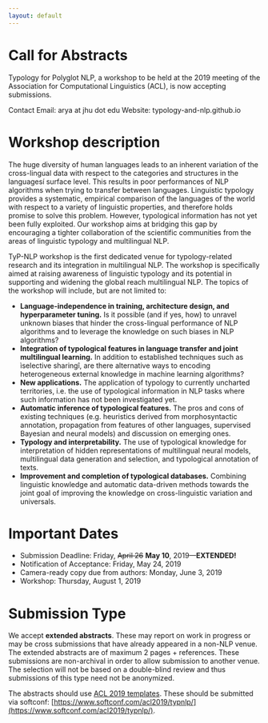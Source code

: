 ```yaml
---
layout: default
---
```


Call for Abstracts
==================

Typology for Polyglot NLP, a workshop to be held at the 2019 meeting of the Association for Computational Linguistics (ACL), is now accepting submissions. 

Contact Email: arya at jhu dot edu
Website: typology-and-nlp.github.io


Workshop description
====================
The huge diversity of human languages leads to an inherent variation of the cross-lingual data with respect to the categories and structures in the languagesí surface level. This results in poor performances of NLP algorithms when trying to transfer between languages. Linguistic typology provides a systematic, empirical comparison of the languages of the world with respect to a variety of linguistic properties, and therefore holds promise to solve this problem. However, typological information has not yet been fully exploited. Our workshop aims at bridging this gap by encouraging a tighter collaboration of the scientific communities from the areas of linguistic typology and multilingual NLP.

TyP-NLP workshop is the first dedicated venue for typology-related research and its integration in multilingual NLP. The workshop is specifically aimed at raising awareness of linguistic typology and its potential in supporting and widening the global reach multilingual NLP. The topics of the workshop will include, but are not limited to:

- **Language-independence in training, architecture design, and hyperparameter tuning.** Is it possible (and if yes, how) to unravel unknown biases that hinder the cross-lingual performance of NLP algorithms and to leverage the knowledge on such biases in NLP algorithms?
- **Integration of typological features in language transfer and joint multilingual learning.** In addition to established techniques such as ìselective sharingî, are there alternative ways to encoding heterogeneous external knowledge in machine learning algorithms? 
- **New applications.** The application of typology to currently uncharted territories, i.e. the use of typological information in NLP tasks where such information has not been investigated yet.
- **Automatic inference of typological features.** The pros and cons of existing techniques (e.g. heuristics derived from morphosyntactic annotation, propagation from features of other languages, supervised Bayesian and neural models) and discussion on emerging ones.
- **Typology and interpretability.** The use of typological knowledge for interpretation of hidden representations of multilingual neural models, multilingual data generation and selection, and typological annotation of texts.
- **Improvement and completion of typological databases.** Combining linguistic knowledge and automatic data-driven methods towards the joint goal of improving the knowledge on cross-linguistic variation and universals.


Important Dates
===============
- Submission Deadline: Friday, <del>April 26</del> **May 10**, 2019—**EXTENDED!**
- Notification of Acceptance: Friday, May 24, 2019
- Camera-ready copy due from authors: Monday, June 3, 2019
- Workshop: Thursday, August 1, 2019

Submission Type
===============

We accept **extended abstracts**.
These may report on work in progress or may be cross submissions that have already appeared in a non-NLP venue. The extended abstracts are of maximum 2 pages + references. These submissions are non-archival in order to allow submission to another venue. The selection will not be based on a double-blind review and thus submissions of this type need not be anonymized.

The abstracts should use [ACL 2019 templates](http://www.acl2019.org/EN/call-for-papers.xhtml). These should be submitted via softconf: [https://www.softconf.com/acl2019/typnlp/](https://www.softconf.com/acl2019/typnlp/).
